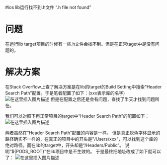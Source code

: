 #ios lib运行找不到.h文件 “.h file not found”
# 问题

在运行lib target项目的时候有一些.h文件会找不到。但是在正常taget中是没有问题的。

# 解决方案

在Stack Overflow上查了解决方案是在lib的target的Build Setting中搜索“Header Search Path”配置。于是笔者配置了如下：(xxx表示库的名字) <img src="https://raw.githubusercontent.com/Double2hao/xujiajia_blog/main/img/16209911975550.png " alt="在这里插入图片描述"> 但是在配置之后还是会有问题，查找了半天才找到问题所在。

我们可以对照下再正常项目的target中“Header Search Path”的配置如下： <img src="https://raw.githubusercontent.com/Double2hao/xujiajia_blog/main/img/16209911978211.png " alt="在这里插入图片描述">

两者虽然在“Header Search Path”配置的内容是一样。 但是真正灰色字体显示的路径确实不一样的，在真正的项目中的开头是"/Users/xxx"，可以找到这个库的绝对路径。而在lib的target中，开头却是“/Headers/Public”。 说明“${PODS_ROOT}”在lib项目中是不生效的。 于是最终把地址改成了如下就可以了： <img src="https://raw.githubusercontent.com/Double2hao/xujiajia_blog/main/img/16209911979992.png " alt="在这里插入图片描述">